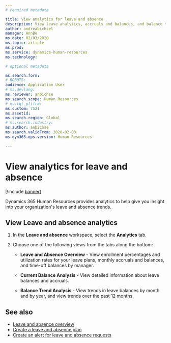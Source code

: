 ```yaml
---
# required metadata

title: View analytics for leave and absence
description: View leave analytics, accruals and balances, and balance trends in Dynamics 365 Human Resources.
author: andreabichsel
manager: AnnBe
ms.date: 02/03/2020
ms.topic: article
ms.prod: 
ms.service: dynamics-human-resources
ms.technology: 

# optional metadata

ms.search.form: 
# ROBOTS: 
audience: Application User
# ms.devlang: 
ms.reviewer: anbichse
ms.search.scope: Human Resources
# ms.tgt_pltfrm: 
ms.custom: 7521
ms.assetid: 
ms.search.region: Global
# ms.search.industry: 
ms.author: anbichse
ms.search.validFrom: 2020-02-03
ms.dyn365.ops.version: Human Resources

---
```


# View analytics for leave and absence

[!include [banner](includes/preview-feature.md)]

Dynamics 365 Human Resources provides analytics to help give you insight into your organization's leave and absence trends.


## View Leave and absence analytics

1. In the **Leave and absence** workspace, select the **Analytics** tab.

2. Choose one of the following views from the tabs along the bottom:

   - **Leave and Absence Overview** - View enrollment percentages and utilization rates for your leave plans, monthly accruals and balances, and time-off balances by manager.

   - **Current Balance Analysis** - View detailed information about leave balances and accruals.

   - **Balance Trend Analysis** - View trends in leave balances by month and by year, and view trends over the past 12 months.

## See also

- [Leave and absence overview](hr-leave-and-absence-overview.md)
- [Create a leave and absence plan](hr-leave-and-absence-plans.md)
- [Create an alert for leave and absence requests](hr-leave-and-absence-alert.md)